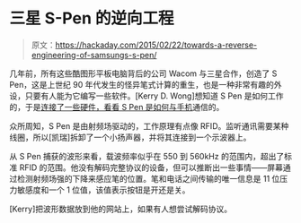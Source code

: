 # 三星 S-Pen 的逆向工程

> 原文：<https://hackaday.com/2015/02/22/towards-a-reverse-engineering-of-samsungs-s-pen/>

几年前，所有这些酷图形平板电脑背后的公司 Wacom 与三星合作，创造了 S Pen，这是上世纪 90 年代发生的怪异笔式计算的重生，也是一种非常有趣的外设，只要有人能为它编写一些软件。[Kerry D. Wong]想知道 S Pen 是如何工作的，于是[连接了一些硬件，看看 S Pen 是如何与手机](http://www.kerrywong.com/2015/02/15/samsung-galaxy-s-pen-waveform-capture/)通信的。

众所周知，S Pen 是由射频场驱动的，工作原理有点像 RFID。监听通讯需要某种线圈，所以[凯瑞]拆卸了一个小扬声器，并将其连接到一个示波器上。

从 S Pen 捕获的波形来看，载波频率似乎在 550 到 560kHz 的范围内，超出了标准 RFID 的范围。他没有解码完整协议的设备，但可以推断出一些事情——屏幕通过检测射频场强的下降来感应笔的位置。笔和电话之间传输的唯一信息是 11 位压力敏感度和一个 1 位值，该值表示按钮是开还是关。

[Kerry]把波形数据放到他的网站上，如果有人想尝试解码协议。